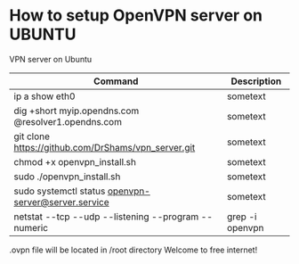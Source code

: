 # How to setup OpenVPN server on UBUNTU
VPN server on Ubuntu

|Command|Description|
|-----|--------|
|ip a show eth0|sometext|
|dig +short myip.opendns.com @resolver1.opendns.com|sometext|
|git clone https://github.com/DrShams/vpn_server.git |sometext|
|chmod +x openvpn_install.sh|sometext|
|sudo ./openvpn_install.sh|sometext|
|sudo systemctl status openvpn-server@server.service|sometext|
|netstat --tcp --udp --listening --program --numeric | grep -i openvpn|sometext|

.ovpn file will be located in /root directory
Welcome to free internet!
